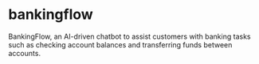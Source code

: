 # bankingflow
BankingFlow, an AI-driven chatbot to assist customers with banking tasks such as checking account balances and transferring funds between accounts.
